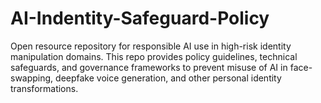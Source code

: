 # AI-Indentity-Safeguard-Policy
Open resource repository for responsible AI use in high-risk identity manipulation domains.  This repo provides policy guidelines, technical safeguards, and governance frameworks to prevent misuse of AI in face-swapping, deepfake voice generation, and other personal identity transformations.
